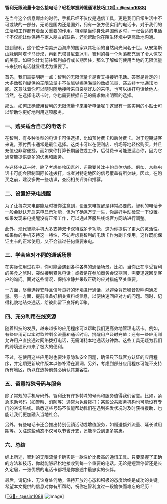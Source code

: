 **智利无限流量卡怎么接电话？轻松掌握跨境通讯技巧[[TG💪+ @esim1088](https://t.me/s/esim1088)]**

在当今这个信息爆炸的时代，手机已经不仅仅是通信工具，更是我们日常生活中不可或缺的一部分。无论是国内还是国外，拥有一张方便实用的电话卡，对于我们的生活和工作都有着至关重要的作用。特别是当你身处异国他乡时，一张合适的电话卡不仅能让你保持与家人朋友的联系，还能帮助你在陌生环境中更高效地沟通。

提到智利，这个位于南美洲西海岸的国家以其壮丽的自然风光闻名于世。从安第斯山脉到阿塔卡马沙漠，再到巴塔哥尼亚冰川，智利的每一个角落都充满了令人惊叹的美景。如果你计划前往智利旅行或长期居住，那么了解如何使用当地的无限流量卡来接听电话就显得尤为重要了。

首先，我们需要明确一点：智利的无限流量卡是否支持接听电话。答案是肯定的！大多数智利提供的无限流量卡不仅能够提供海量的数据流量，还支持本地通话功能。这意味着你可以随时随地接听来自亲朋好友的来电，也可以拨打电话给他人。当然，在选择电话卡时，你也需要根据自己的需求做出明智的选择。

那么，如何正确使用智利的无限流量卡来接听电话呢？这里有一些实用的小贴士可以帮助你更好地利用这项服务。

### **一、购买适合自己的电话卡**
在智利，有多种类型的电话卡可供选择，比如预付费卡和后付费卡。对于短期游客来说，预付费卡通常是最佳选择。这类卡可以在便利店、机场等地轻松购买，并且充值也非常便捷。而如果你打算长期居住或工作，后付费卡可能更适合你，因为它通常能提供更多的优惠和服务。

在选择电话卡时，除了考虑价格因素外，还需要关注卡的具体功能。例如，某些电话卡可能会限制国际长途拨打，或者对特定地区的信号覆盖有所欠缺。因此，在购买之前，建议多做一些功课，查阅相关评价和推荐。

### **二、设置好来电提醒**
为了让每次来电都能及时被你注意到，设置来电提醒是非常必要的。智利的电话卡一般会默认开启来电显示功能，但为了确保万无一失，你最好手动检查一下设置。如果发现来电提醒没有正常工作，可以通过客服热线或官方网站进行调整。

此外，现代智能手机大多支持双卡双待或多卡功能，这为你提供了更大的灵活性。如果你的手机支持这一特性，不妨考虑将智利的电话卡作为副卡使用，这样既能保证主卡的正常使用，又不会错过任何重要来电。

### **三、学会应对不同的通话场景**
在实际使用过程中，你可能会遇到各种各样的通话场景。比如，当你正在享受智利的美食之旅时，突然接到紧急电话；或者是在参加商务会议期间，需要迅速回复客户的询问。面对这些情况，保持冷静并采取正确的应对措施至关重要。

一方面，尽量选择安静且信号良好的环境进行通话，以避免背景噪音影响沟通质量。另一方面，提前准备好相关资料或信息，以便快速回应对方的问题。同时，记得礼貌地结束通话，给彼此留下良好的印象。

### **四、充分利用在线资源**
随着科技的发展，越来越多的应用程序可以帮助我们更高效地管理电话卡。例如，有些应用可以实时监控剩余流量和通话时间，提醒用户及时充值；还有一些应用则允许用户直接通过网络拨打电话，无需消耗本地通话分钟数。这些工具无疑为我们的跨境通讯带来了极大的便利。

不过，在使用这些应用时也要注意隐私安全问题，确保只下载官方认证的应用程序，并定期更新软件版本以修补潜在漏洞。另外，考虑到部分应用程序可能不支持所有地区，所以在选择前务必确认其兼容性。

### **五、留意特殊号码与服务**
除了常规的手机号码外，智利还有许多特殊的号码和服务值得我们留意。比如，紧急求助号码（如警察、消防等）通常为免费拨打；某些公共服务机构也可能设有专门的咨询热线。熟悉这些号码不仅能帮助我们在遇到突发状况时及时获得援助，也能让我们更加融入当地社会。

另外，有些电话卡还会推出特别促销活动或增值服务，如赠送额外流量、延长试用期等。关注这些动态不仅可以节省开支，还能享受到更多实惠。

### **六、总结**
综上所述，智利的无限流量卡确实是一款性价比极高的通讯工具。只要掌握了正确的方法和技巧，你就能够轻松地接收到每一个重要的电话。无论是短暂停留还是长久定居，一张优质的电话卡都将是你旅途中最忠实的伙伴。

最后，请记住，无论身处何地，保持开放的心态和积极的态度始终是成功的关键。希望本文提供的信息对你有所帮助，祝你在智利度过一段愉快而难忘的经历！

[[TG💪+ @esim1088](https://t.me/s/esim1088) ![Image](https://i.postimg.cc/4NQfJmqS/Snipaste-2025-05-13-00-14-12.png)]